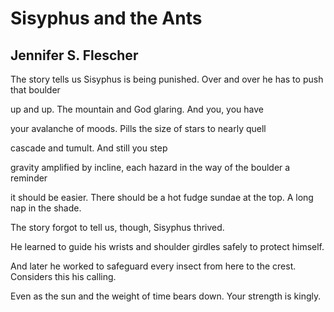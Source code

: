 # Sisyphus and the Ants
## Jennifer S. Flescher
The story tells us Sisyphus is being punished.
Over and over he has to push that boulder

up and up. The mountain and God glaring.
And you, you have

your avalanche of moods.
Pills the size of stars to nearly quell

cascade and tumult.
And still you step

gravity amplified by incline, each hazard
in the way of the boulder a reminder

it should be easier. There should be
a hot fudge sundae at the top. A long nap in the shade.

The story forgot to tell us, though, Sisyphus thrived.

He learned to guide his wrists
and shoulder girdles safely to protect himself.

And later he worked to safeguard every insect
from here to the crest. Considers this his calling.

Even as the sun and the weight of time bears down.
Your strength is kingly.
